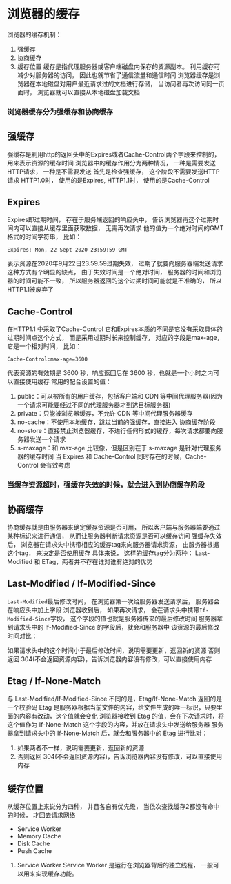 # 浏览器的缓存
浏览器的缓存机制：
1. 强缓存
2. 协商缓存
3. 缓存位置
缓存是指代理服务器或客户端磁盘内保存的资源副本。 利用缓存可减少对服务器的访问， 因此也就节省了通信流量和通信时间
浏览器缓存是浏览器在本地磁盘对用户最近请求过的文档进行存储， 当访问者再次访问同一页面时， 浏览器就可以直接从本地磁盘加载文档
### 浏览器缓存分为强缓存和协商缓存
## 强缓存
强缓存是利用http的返回头中的Expires或者Cache-Control两个字段来控制的， 用来表示资源的缓存时间
浏览器中的缓存作用分为两种情况， 一种是需要发送HTTP请求， 一种是不需要发送
首先是检查强缓存， 这个阶段不需要发送HTTP请求
HTTP1.0时， 使用的是Expires, HTTP1.1时， 使用的是Cache-Control
## Expires
Expires即过期时间， 存在于服务端返回的响应头中， 告诉浏览器再这个过期时间内可以直接从缓存里面获取数据， 无需再次请求
他的值为一个绝对时间的GMT格式的时间字符串， 比如：
```
Expires: Mon, 22 Sept 2020 23:59:59 GMT
```
表示资源在2020年9月22日23.59.59过期失效， 过期了就要向服务器端发送请求
这种方式有个明显的缺点， 由于失效时间是一个绝对时间， 服务器的时间和浏览器的时间可能不一致， 所以服务器返回的这个过期时间可能就是不准确的， 所以HTTP1.1被废弃了
## Cache-Control
在HTTP1.1 中采取了Cache-Control
它和Expires本质的不同是它没有采取具体的过期时间点这个方式， 而是采用过期时长来控制缓存， 对应的字段是max-age， 它是一个相对时间， 比如：
```
Cache-Control:max-age=3600
```
代表资源的有效期是 3600 秒，响应返回后在 3600 秒，也就是一个小时之内可以直接使用缓存
常用的配合设置的值：

1. public：可以被所有的用户缓存，包括客户端和 CDN 等中间代理服务器(因为一个请求可能要经过不同的代理服务器才到达目标服务器)
2. private：只能被浏览器缓存，不允许 CDN 等中间代理服务器缓存
3. no-cache：不使用本地缓存，跳过当前的强缓存，直接进入 协商缓存阶段
4. no-store：直接禁止浏览器缓存，不进行任何形式的缓存，每次请求都要向服务器发送一个请求
5. s-maxage：和 max-age 比较像，但是区别在于 s-maxage 是针对代理服务器的缓存时间
当 Expires 和 Cache-Control 同时存在的时候，Cache-Control 会有效考虑
### 当缓存资源超时，强缓存失效的时候，就会进入到协商缓存阶段
## 协商缓存
协商缓存就是由服务器来确定缓存资源是否可用， 所以客户端与服务器端要通过某种标识来进行通信， 从而让服务器判断请求资源是否可以缓存访问
强缓存失效后， 浏览器在请求头中携带相应的缓存tag来向服务器请求资源， 由服务器根据这个tag， 来决定是否使用缓存
具体来说， 这样的缓存tag分为两种： Last-Modified 和 ETag，两者并不存在谁对谁有绝对的优势
## Last-Modified / If-Modified-Since
`Last-Modified`最后修改时间， 在浏览器第一次给服务器发送请求后， 服务器会在响应头中加上字段
浏览器收到后， 如果再次请求， 会在请求头中携带`If-Modified-Since`字段， 这个字段的值也就是服务器传来的最后修改时间
服务器拿到请求头中的 If-Modified-Since 的字段后，就会和服务器中 该资源的最后修改时间对比：

如果请求头中的这个时间小于最后修改时间，说明需要更新，返回新的资源
否则返回 304(不会返回资源内容)，告诉浏览器内容没有修改，可以直接使用内存
## Etag / If-None-Match
与 Last-Modified/If-Modified-Since 不同的是，Etag/If-None-Match 返回的是一个校验码
Etag 是服务器根据当前文件的内容，给文件生成的唯一标识，只要里面的内容有改动，这个值就会变化
浏览器接收到 Etag 的值，会在下次请求时，将这个值作为 If-None-Match 这个字段的内容，并放在请求头中发送给服务器
服务器拿到请求头中的 If-None-Match 后，就会和服务器中的 Etag 进行比对：

1. 如果两者不一样，说明需要更新，返回新的资源
2. 否则返回 304(不会返回资源内容)，告诉浏览器内容没有修改，可以直接使用内存

## 缓存位置
从缓存位置上来说分为四种， 并且各自有优先级， 当依次查找缓存2都没有命中的时候， 才回去请求网络
- Service Worker
- Memory Cache
- Disk Cache
- Push Cache
1. Service Worker
Service Worker 是运行在浏览器背后的独立线程， 一般可以用来实现缓存功能。 